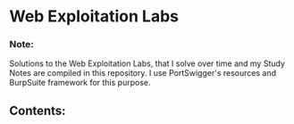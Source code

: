# Web Exploitation Labs 
### Note:
Solutions to the Web Exploitation Labs, that I solve over time and my Study Notes are compiled in this repository. I use PortSwigger's resources and BurpSuite framework for this purpose.
## Contents:
